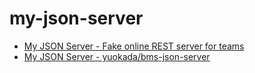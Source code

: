 # my-json-server

- [My JSON Server - Fake online REST server for teams](https://my-json-server.typicode.com/)
- [My JSON Server - yuokada/bms-json-server](https://my-json-server.typicode.com/yuokada/bms-json-server)
